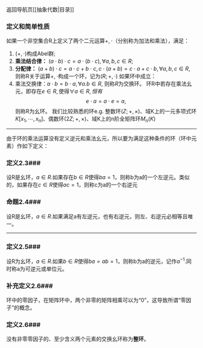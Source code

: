 返回导航页[[抽象代数|目录]]
### **定义和简单性质** ###
如果一个非空集合R上定义了两个二元运算$+,\cdot$（分别称为加法和乘法），满足：
1. ($+,\cdot$)构成Abel群;
2. **乘法结合律：** $(a\cdot b)\cdot c=a\cdot(b\cdot c),\forall a,b,c\in R$;
3. **分配律：** $(a+b)\cdot c=a\cdot c+b\cdot c,c\cdot(a+b)=c\cdot a+c\cdot b,\forall a,b,c\in R,$
则称R关于运算$+,\cdot$构成一个环，记为$(R;+,\cdot)$
如果环中成立：
4. 乘法交换律：$a\cdot b=b\cdot a,\forall a.b\in R,$
则称*R*为交换环。
环R中若存在乘法幺元，即存在$e\in R,\text{使得}\forall a\in R,恒有$$$e\cdot a=a\cdot e=a,$$
则称R为幺环。
我们比较熟悉的环e.g. 整数环$(Z;+,×)$、域K上的一元多项式环$K[x_1,\cdots,x_n]$、偶数环$(2Z;+,×)、$域K上的n阶全矩阵环$M_n(K)$

---
由于环的乘法运算没有定义逆元和乘法幺元，所以要为满足这种条件的环（环中元素）作如下定义：

### **定义2.3**###
设R是幺环，$a\in R$.如果存在$b\in R\text{使得}ba=1$，则称b为a的一个左逆元。类似的，如果存在$c\in R$使得$ac=1$，则称c为a的一个右逆元

### **命题2.4**###
设R是幺环，$a \in R$.如果满足a有左逆元，也有右逆元，则左、右逆元必相等且唯一。

---

### **定义2.5**###
设R为幺环，$a\in R$.如果$b\in R$使得$ba=ab=1$，则称b为a的逆元，记作$a^{-1}$.同时称a为可逆元或单位元。

### **补充定义2.6**###
环中的零因子，在矩阵环中，两个非零的矩阵相乘可以为“0”，这导致所谓“零因子”的概念。

### **定义2.6**###
没有非零零因子的、至少含义两个元素的交换幺环称为**整环**。

